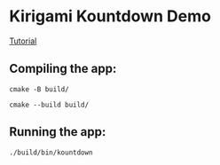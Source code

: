 # Kirigami Kountdown Demo

[Tutorial](https://develop.kde.org/docs/getting-started/kirigami)

## Compiling the app:

`cmake -B build/`

`cmake --build build/`

## Running the app:

`./build/bin/kountdown`
